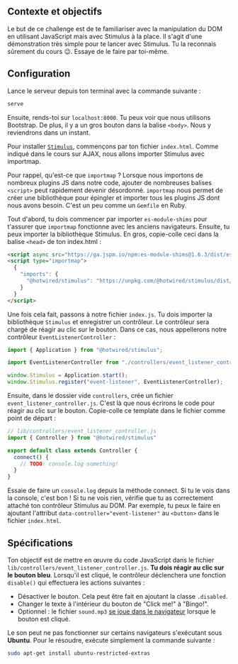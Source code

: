 ## Contexte et objectifs

Le but de ce challenge est de te familiariser avec la manipulation du DOM en utilisant JavaScript mais avec Stimulus à la place. Il s'agit d'une démonstration très simple pour te lancer avec Stimulus. Tu la reconnais sûrement du cours 😉. Essaye de le faire par toi-même.

## Configuration

Lance le serveur depuis ton terminal avec la commande suivante :

```bash
serve
```

Ensuite, rends-toi sur `localhost:8000`. Tu peux voir que nous utilisons Bootstrap. De plus, il y a un gros bouton dans la balise `<body>`. Nous y reviendrons dans un instant.

Pour installer [`Stimulus`](https://stimulus.hotwired.dev/handbook/installing), commençons par ton fichier `index.html`. Comme indiqué dans le cours sur AJAX, nous allons importer Stimulus avec importmap.

Pour rappel, qu'est-ce que `importmap` ? Lorsque nous importons de nombreux plugins JS dans notre code, ajouter de nombreuses balises `<script>` peut rapidement devenir désordonné. `importmap` nous permet de créer une bibliothèque pour épingler et importer tous les plugins JS dont nous avons besoin. C'est un peu comme un `Gemfile` en Ruby.

Tout d'abord, tu dois commencer par importer `es-module-shims` pour t'assurer que `importmap` fonctionne avec les anciens navigateurs. Ensuite, tu peux importer la bibliothèque Stimulus. En gros, copie-colle ceci dans la balise `<head>` de ton index.html :

```html
<script async src="https://ga.jspm.io/npm:es-module-shims@1.6.3/dist/es-module-shims.js"></script>
<script type="importmap">
  {
    "imports": {
      "@hotwired/stimulus": "https://unpkg.com/@hotwired/stimulus/dist/stimulus.js"
    }
  }
</script>
```

Une fois cela fait, passons à notre fichier `index.js`. Tu dois importer la bibliothèque `Stimulus` et enregistrer un contrôleur. Le contrôleur sera chargé de réagir au clic sur le bouton. Dans ce cas, nous appellerons notre contrôleur `EventListenerController` :

```javascript
import { Application } from "@hotwired/stimulus";

import EventListenerController from "./controllers/event_listener_controller.js";

window.Stimulus = Application.start();
window.Stimulus.register("event-listener", EventListenerController);
```

Ensuite, dans le dossier vide `controllers`, crée un fichier `event_listener_controller.js`. C'est là que nous écrirons le code pour réagir au clic sur le bouton. Copie-colle ce template dans le fichier comme point de départ :

```javascript
// lib/controllers/event_listener_controller.js
import { Controller } from "@hotwired/stimulus"

export default class extends Controller {
  connect() {
    // TODO: console.log something!
  }
}
```

Essaie de faire un `console.log` depuis la méthode connect. Si tu le vois dans la console, c'est bon ! Si tu ne vois rien, vérifie que tu as correctement attaché ton contrôleur Stimulus au DOM. Par exemple, tu peux le faire en ajoutant l'attribut `data-controller="event-listener"` au `<button>` dans le fichier `index.html`.

## Spécifications

Ton objectif est de mettre en œuvre du code JavaScript dans le fichier `lib/controllers/event_listener_controller.js`. **Tu dois réagir au clic sur le bouton bleu**. Lorsqu'il est cliqué, le contrôleur déclenchera une fonction `disable()` qui effectuera les actions suivantes :

- Désactiver le bouton. Cela peut être fait en ajoutant la classe `.disabled`.
- Changer le texte à l'intérieur du bouton de "Click me!" à "Bingo!".
- Optionnel : le fichier `sound.mp3` [se joue dans le navigateur](https://stackoverflow.com/questions/9419263/playing-audio-with-javascript) lorsque le bouton est cliqué.

Le son peut ne pas fonctionner sur certains navigateurs s'exécutant sous **Ubuntu**. Pour le résoudre, exécute simplement la commande suivante :

```bash
sudo apt-get install ubuntu-restricted-extras
```
